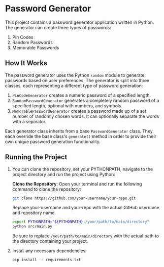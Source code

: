 # Password Generator
This project contains a password generator application written in Python. The generator can create three types of passwords:

1. Pin Codes
2. Random Passwords
3. Memorable Passwords

## How It Works
The password generator uses the Python `random` module to generate passwords based on user preferences. The generator is split into three classes, each representing a different type of password generation:

1. `PinCodeGenerator` creates a numeric password of a specified length.
2. `RandomPasswordGenerator` generates a completely random password of a specified length, optional with numbers, and symbols.
3. `MemorablePasswordGenerator` creates a password made up of a set number of randomly chosen words. It can optionally separate the words with a separator.

Each generator class inherits from a base `PasswordGenerator` class. They each override the base class's `generate()` method in order to provide their own unique password generation functionality.

## Running the Project
1. You can clone the repository, set your PYTHONPATH, navigate to the project directory and run the project using Python:

    **Clone the Repository**: Open your terminal and run the following command to clone the repository:
    ```bash
    git clone https://github.com/your-username/your-repo.git
    ```
    Replace your-username and your-repo with the actual GitHub username and repository name.

    ```bash
    export PYTHONPATH="${PYTHONPATH}:/your/path/to/main/directory"
    python src/main.py
    ```
    Be sure to replace `/your/path/to/main/directory` with the actual path to the directory containing your project.

2. Install any necessary dependencies:
    ```bash
    pip install -r requirements.txt
    ```
